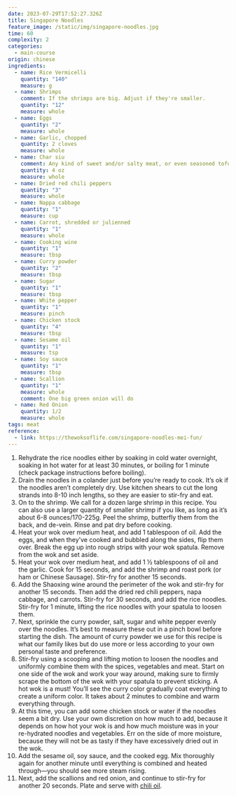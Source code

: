 ```yaml
---
date: 2023-07-29T17:52:27.326Z
title: Singapore Noodles
feature_image: /static/img/singapore-noodles.jpg
time: 60
complexity: 2
categories:
  - main-course
origin: chinese
ingredients:
  - name: Rice Vermicelli
    quantity: "140"
    measure: g
  - name: Shrimps
    comment: If the shrimps are big. Adjust if they're smaller.
    quantity: "12"
    measure: whole
  - name: Eggs
    quantity: "2"
    measure: whole
  - name: Garlic, chopped
    quantity: 2 cloves
    measure: whole
  - name: Char siu
    comment: Any kind of sweet and/or salty meat, or even seasoned tofu, can do.
    quantity: 4 oz
    measure: whole
  - name: Dried red chili peppers
    quantity: "3"
    measure: whole
  - name: Nappa cabbage
    quantity: "1"
    measure: cup
  - name: Carrot, shredded or julienned
    quantity: "1"
    measure: whole
  - name: Cooking wine
    quantity: "1"
    measure: tbsp
  - name: Curry powder
    quantity: "2"
    measure: tbsp
  - name: Sugar
    quantity: "1"
    measure: tbsp
  - name: White pepper
    quantity: "1"
    measure: pinch
  - name: Chicken stock
    quantity: "4"
    measure: tbsp
  - name: Sesame oil
    quantity: "1"
    measure: tsp
  - name: Soy sauce
    quantity: "1"
    measure: tbsp
  - name: Scallion
    quantity: "1"
    measure: whole
    comment: One big green onion will do
  - name: Red Onion
    quantity: 1/2
    measure: whole
tags: meat
reference:
  - link: https://thewoksoflife.com/singapore-noodles-mei-fun/
---
```

1. Rehydrate the rice noodles either by soaking in cold water overnight, soaking in hot water for at least 30 minutes, or boiling for 1 minute (check package instructions before boiling).
2. Drain the noodles in a colander just before you’re ready to cook. It’s ok if the noodles aren’t completely dry. Use kitchen shears to cut the long strands into 8-10 inch lengths, so they are easier to stir-fry and eat.
3. On to the shrimp. We call for a dozen large shrimp in this recipe. You can also use a larger quantity of smaller shrimp if you like, as long as it’s about 6-8 ounces/170-225g. Peel the shrimp, butterfly them from the back, and de-vein. Rinse and pat dry before cooking.
4. Heat your wok over medium heat, and add 1 tablespoon of oil. Add the eggs, and when they’ve cooked and bubbled along the sides, flip them over. Break the egg up into rough strips with your wok spatula. Remove from the wok and set aside.
5. Heat your wok over medium heat, and add 1 ½ tablespoons of oil and the garlic. Cook for 15 seconds, and add the shrimp and roast pork (or ham or Chinese Sausage). Stir-fry for another 15 seconds.
6. Add the Shaoxing wine around the perimeter of the wok and stir-fry for another 15 seconds. Then add the dried red chili peppers, napa cabbage, and carrots. Stir-fry for 30 seconds, and add the rice noodles. Stir-fry for 1 minute, lifting the rice noodles with your spatula to loosen them.
7. Next, sprinkle the curry powder, salt, sugar and white pepper evenly over the noodles. It’s best to measure these out in a pinch bowl before starting the dish. The amount of curry powder we use for this recipe is what our family likes but do use more or less according to your own personal taste and preference.
8. Stir-fry using a scooping and lifting motion to loosen the noodles and uniformly combine them with the spices, vegetables and meat. Start on one side of the wok and work your way around, making sure to firmly scrape the bottom of the wok with your spatula to prevent sticking. A hot wok is a must! You’ll see the curry color gradually coat everything to create a uniform color. It takes about 2 minutes to combine and warm everything through.
9. At this time, you can add some chicken stock or water if the noodles seem a bit dry. Use your own discretion on how much to add, because it depends on how hot your wok is and how much moisture was in your re-hydrated noodles and vegetables. Err on the side of more moisture, because they will not be as tasty if they have excessively dried out in the wok.
10. Add the sesame oil, soy sauce, and the cooked egg. Mix thoroughly again for another minute until everything is combined and heated through—you should see more steam rising.
11. Next, add the scallions and red onion, and continue to stir-fry for another 20 seconds. Plate and serve with [chili oil](https://thewoksoflife.com/how-to-make-chili-oil/).